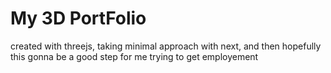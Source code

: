 # My 3D PortFolio
created with threejs, taking minimal approach with next, and then hopefully this gonna be a good step for me trying to get employement
